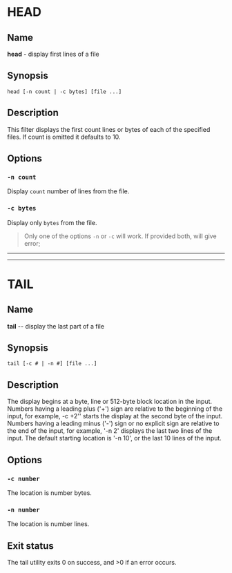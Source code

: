 # HEAD

## Name
  **head** - display first lines of a file

## Synopsis

`head [-n count | -c bytes] [file ...]`

## Description

This filter displays the first count lines or bytes of each of the specified files. If count is omitted it defaults to 10.

## Options

### `-n count`

Display `count` number of lines from the file.

### `-c bytes`
Display only `bytes` from the file.

> Only one of the options `-n` or `-c` will work. If provided both, will give error;

---
---

# TAIL

## Name
  **tail** -- display the last part of a file

## Synopsis

`tail [-c # | -n #] [file ...]`

## Description

The display begins at a byte, line or 512-byte block location in the input. Numbers having a leading plus ('+') sign are relative to the beginning of the input, for example, -c +2'' starts the display at the second byte of the input.  Numbers having a leading minus ('-') sign or no explicit sign are relative to the end of the input, for example, '-n 2' displays the last two lines of the input.  The default starting location is '-n 10', or the last 10 lines of the input.

## Options

### `-c number`

The location is number bytes.

### `-n number`

The location is number lines.

## Exit status

The tail utility exits 0 on success, and >0 if an error occurs.
